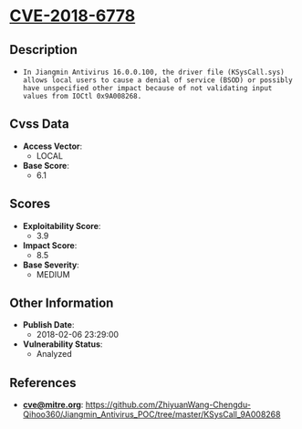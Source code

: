 
# [CVE-2018-6778](https://github.com/ZhiyuanWang-Chengdu-Qihoo360/Jiangmin_Antivirus_POC/tree/master/KSysCall_9A008268)

## Description

- `In Jiangmin Antivirus 16.0.0.100, the driver file (KSysCall.sys) allows local users to cause a denial of service (BSOD) or possibly have unspecified other impact because of not validating input values from IOCtl 0x9A008268.`

## Cvss Data

- **Access Vector**:
  - LOCAL
- **Base Score**:
  - 6.1

## Scores

- **Exploitability Score**:
  - 3.9
- **Impact Score**:
  - 8.5
- **Base Severity**:
  - MEDIUM

## Other Information

- **Publish Date**:
  - 2018-02-06 23:29:00
- **Vulnerability Status**:
  - Analyzed

## References

- **cve@mitre.org**: https://github.com/ZhiyuanWang-Chengdu-Qihoo360/Jiangmin_Antivirus_POC/tree/master/KSysCall_9A008268
